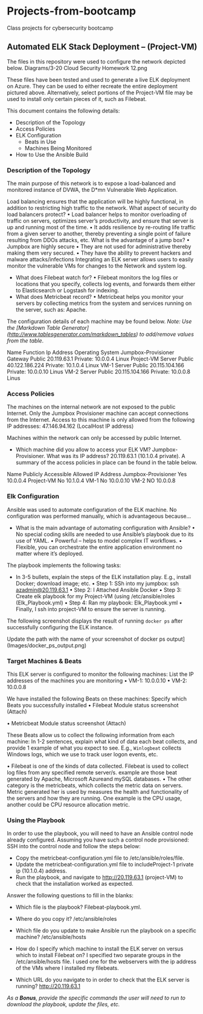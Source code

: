 # Projects-from-bootcamp
Class projects for cybersecurity bootcamp
## Automated ELK Stack Deployment – (Project-VM)
The files in this repository were used to configure the network depicted below.
Diagrams/3-20 Cloud Security Homework 12.png

These files have been tested and used to generate a live ELK deployment on Azure. 
They can be used to either recreate the entire deployment pictured above. 
Alternatively, select portions of the Project-VM file may be used to install only certain pieces of it, such as Filebeat.

 
This document contains the following details:
- Description of the Topology
- Access Policies
- ELK Configuration
  - Beats in Use
  - Machines Being Monitored
- How to Use the Ansible Build

### Description of the Topology

The main purpose of this network is to expose a load-balanced and monitored instance of DVWA, the D*mn Vulnerable Web Application.

Load balancing ensures that the application will be highly functional, in addition to restricting high traffic to the network.
What aspect of security do load balancers protect?
•	Load balancer helps to monitor overloading of traffic on servers, optimizes server’s productivity, and ensure that server is up and running most of the time. 
•	It adds resilience by re-routing life traffic from a given server to another, thereby preventing a single point of failure resulting from DDOs attacks, etc. 
What is the advantage of a jump box?
•	Jumpbox are highly secure
•	They are not used for administrative thereby making them very secured.
•	They have the ability to prevent hackers and malware attacks/infections
Integrating an ELK server allows users to easily monitor the vulnerable VMs for changes to the Network and system log.
- What does Filebeat watch for?
•	Filebeat monitors the log files or locations that you specify, collects log events, and forwards them either to Elasticsearch or Logstash for indexing.
-  What does Metricbeat record? 
•	Metricbeat helps you monitor your servers by collecting metrics from the system and services running on the server, such as: Apache.

The configuration details of each machine may be found below.
_Note: Use the [Markdown Table Generator] (http://www.tablesgenerator.com/markdown_tables) to add/remove values from the table_.

Name	Function	Ip Address	Operating System
Jumpbox-Provisioner	Gateway	Public 20.119.63.1
Private: 10.0.0.4	Linux
Project-VM	Server	Public 40.122.186.224
Private: 10.1.0.4	Linux
VM-1	Server	Public 20.115.104.166
Private: 10.0.0.10	Linus
VM-2	Server	Public 20.115.104.166
Private: 10.0.0.8	Linus

### Access Policies

The machines on the internal network are not exposed to the public Internet. 
Only the Jumpbox Provisioner machine can accept connections from the Internet. 
Access to this machine is only allowed from the following IP addresses: 47.146.94.162 (LocalHost IP address)

Machines within the network can only be accessed by public Internet.
- Which machine did you allow to access your ELK VM? Jumpbox-Provisioner.
What was its IP address? 20.119.63.1 (10.1.0.4 private).
A summary of the access policies in place can be found in the table below.



Name	Publicly Accessible	Allowed IP Address
Jumpbox-Provisioner	Yes	10.0.0.4
Project-VM	No
	10.1.0.4
VM-1	No	10.0.0.10
VM-2	NO	10.0.0.8

### Elk Configuration

Ansible was used to automate configuration of the ELK machine. No configuration was performed manually, which is advantageous because...
- What is the main advantage of automating configuration with Ansible?
•	No special coding skills are needed to use Ansible’s playbook due to its use of YAML.
•	Powerful – helps to model complex IT workflows.
•	Flexible, you can orchestrate the entire application environment no matter where it’s deployed.



The playbook implements the following tasks:
- In 3-5 bullets, explain the steps of the ELK installation play. E.g., install Docker; download image; etc.
•	Step 1: SSh into my jumpbox:  ssh azadmin@20.119.63.1
•	Step 2: I Attached Ansible Docker
•	Step 3: Create elk playbook for my Project-VM (using /etc/ansible/roles (Elk_Playbook.yml)
•	Step 4: Ran my playbook: Elk_Playbook.yml
•	Finally, I ssh into project-VM to ensure the server is running.

The following screenshot displays the result of running `docker ps` after successfully configuring the ELK instance.

Update the path with the name of your screenshot of docker ps output](Images/docker_ps_output.png)

### Target Machines & Beats
This ELK server is configured to monitor the following machines:
List the IP addresses of the machines you are monitoring
•	VM-1: 10.0.0.10
•	VM-2: 10.0.0.8

We have installed the following Beats on these machines:
Specify which Beats you successfully installed
•	Filebeat Module status screenshot (Attach)

 
•	Metricbeat Module status screenshot (Attach)

These Beats allow us to collect the following information from each machine:
In 1-2 sentences, explain what kind of data each beat collects, and provide 1 example of what you expect to see. E.g., `Winlogbeat` collects Windows logs, which we use to track user logon events, etc.

•	Filebeat is one of the kinds of data collected. Filebeat is used to collect log files from any specified remote server/s. example are those beat generated by Apache, Microsoft Azureand  mySQL databases.
•	The other category is the metricbeats, which collects the metric data on servers. Metric generated her is used by measures the health and functionality of the servers and how they are running. One example is the CPU usage, another could be CPU resource allocation metric.

### Using the Playbook
In order to use the playbook, you will need to have an Ansible control node already configured. Assuming you have such a control node provisioned: 
SSH into the control node and follow the steps below:
- Copy the metricbeat-configuration.yml file to /etc/ansible/roles/file.
- Update the metricbeat-configuration.yml file to includeProject-1 private ip (10.1.0.4) address.  
- Run the playbook, and navigate to http://20.119.63.1 (project-VM) to check that the installation worked as expected.

Answer the following questions to fill in the blanks:
- Which file is the playbook?  Filebeat-playbook.yml.  
- Where do you copy it? /etc/ansible/roles
- Which file do you update to make Ansible run the playbook on a specific machine? /etc/ansible/hosts 
- How do I specify which machine to install the ELK server on versus which to install Filebeat on?
   I specified two separate groups in the /etc/ansible/hosts file. I used one for the webservers with the ip address of the VMs where I installed my filebeats.
   
- Which URL do you navigate to in order to check that the ELK server is running? http://20.119.63.1

_As a **Bonus**, provide the specific commands the user will need to run to download the playbook, update the files, etc._
